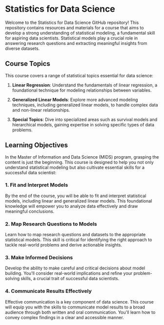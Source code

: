 # Statistics for Data Science

Welcome to the Statistics for Data Science GitHub repository! This repository contains resources and materials for a course that aims to develop a strong understanding of statistical modeling, a fundamental skill for aspiring data scientists. Statistical models play a crucial role in answering research questions and extracting meaningful insights from diverse datasets.

## Course Topics

This course covers a range of statistical topics essential for data science:

1. **Linear Regression**: Understand the fundamentals of linear regression, a foundational technique for modeling relationships between variables.

2. **Generalized Linear Models**: Explore more advanced modeling techniques, including generalized linear models, to handle complex data and non-linear relationships.

3. **Special Topics**: Dive into specialized areas such as survival models and hierarchical models, gaining expertise in solving specific types of data problems.

## Learning Objectives

In the Master of Information and Data Science (MIDS) program, grasping the content is just the beginning. This course is designed to help you not only understand statistical modeling but also cultivate essential skills for a successful data scientist:

### 1. Fit and Interpret Models
By the end of the course, you will be able to fit and interpret statistical models, including linear and generalized linear models. This foundational knowledge will empower you to analyze data effectively and draw meaningful conclusions.

### 2. Map Research Questions to Models
Learn how to map research questions and datasets to the appropriate statistical models. This skill is critical for identifying the right approach to tackle real-world problems and derive actionable insights.

### 3. Make Informed Decisions
Develop the ability to make careful and critical decisions about model building. You'll consider real-world implications and refine your problem-solving skills, a crucial trait of successful data scientists.

### 4. Communicate Results Effectively
Effective communication is a key component of data science. This course will equip you with the skills to communicate model results to a broad audience through both written and oral communication. You'll learn how to convey complex findings in a clear and accessible manner.
